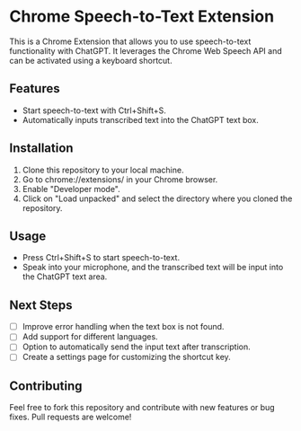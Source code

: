 <!-- README.md -->
# Chrome Speech-to-Text Extension

This is a Chrome Extension that allows you to use speech-to-text functionality with ChatGPT. It leverages the Chrome Web Speech API and can be activated using a keyboard shortcut.

## Features

- Start speech-to-text with Ctrl+Shift+S.
- Automatically inputs transcribed text into the ChatGPT text box.

## Installation

1. Clone this repository to your local machine.
2. Go to chrome://extensions/ in your Chrome browser.
3. Enable "Developer mode".
4. Click on "Load unpacked" and select the directory where you cloned the repository.

## Usage

- Press Ctrl+Shift+S to start speech-to-text.
- Speak into your microphone, and the transcribed text will be input into the ChatGPT text area.

## Next Steps

- [ ] Improve error handling when the text box is not found.
- [ ] Add support for different languages.
- [ ] Option to automatically send the input text after transcription.
- [ ] Create a settings page for customizing the shortcut key.
  
## Contributing

Feel free to fork this repository and contribute with new features or bug fixes. Pull requests are welcome!


